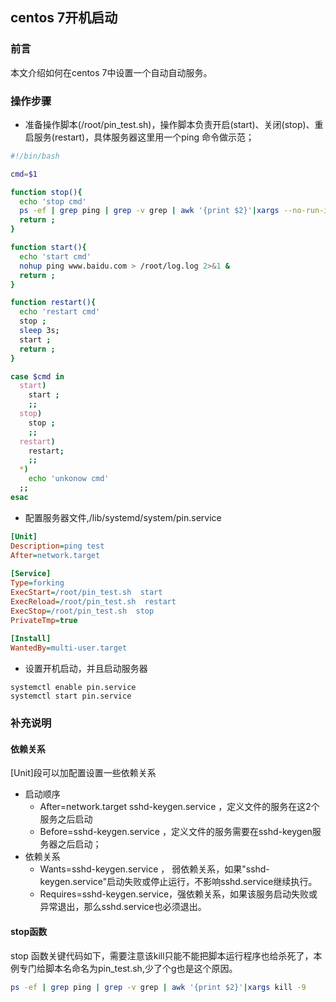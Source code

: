 ## centos 7开机启动

### 前言

本文介绍如何在centos 7中设置一个自动自动服务。


### 操作步骤

* 准备操作脚本(/root/pin_test.sh)，操作脚本负责开启(start)、关闭(stop)、重启服务(restart)，具体服务器这里用一个ping 命令做示范；

```bash
#!/bin/bash

cmd=$1

function stop(){
  echo 'stop cmd'
  ps -ef | grep ping | grep -v grep | awk '{print $2}'|xargs --no-run-if-empty kill -9
  return ;
}

function start(){
  echo 'start cmd'
  nohup ping www.baidu.com > /root/log.log 2>&1 &
  return ;
}

function restart(){
  echo 'restart cmd'
  stop ;
  sleep 3s;
  start ;
  return ;
}

case $cmd in
  start)
    start ;
    ;;
  stop)
    stop ;
    ;;
  restart)
    restart;
    ;;
  *)
    echo 'unkonow cmd'
  ;;
esac
```

* 配置服务器文件,/lib/systemd/system/pin.service 

```ini
[Unit]  
Description=ping test
After=network.target  
   
[Service]  
Type=forking  
ExecStart=/root/pin_test.sh  start  
ExecReload=/root/pin_test.sh  restart  
ExecStop=/root/pin_test.sh  stop  
PrivateTmp=true  
   
[Install]  
WantedBy=multi-user.target
```


* 设置开机启动，并且启动服务器

```
systemctl enable pin.service  
systemctl start pin.service  
```


### 补充说明 

#### 依赖关系

[Unit]段可以加配置设置一些依赖关系

* 启动顺序
  * After=network.target sshd-keygen.service  ，定义文件的服务在这2个服务之后启动
  * Before=sshd-keygen.service ，定义文件的服务需要在sshd-keygen服务器之后启动；
* 依赖关系
  * Wants=sshd-keygen.service  ， 弱依赖关系，如果"sshd-keygen.service"启动失败或停止运行，不影响sshd.service继续执行。
  * Requires=sshd-keygen.service，强依赖关系，如果该服务启动失败或异常退出，那么sshd.service也必须退出。

#### stop函数

stop 函数关键代码如下，需要注意该kill只能不能把脚本运行程序也给杀死了，本例专门给脚本名命名为pin_test.sh,少了个g也是这个原因。

```bash
ps -ef | grep ping | grep -v grep | awk '{print $2}'|xargs kill -9
```
